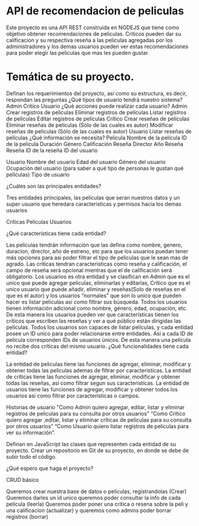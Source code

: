 # API de recomendacion de peliculas
Este proyecto es una API REST construida en NODEJS que tiene como objetivo obtener recomendaciones de peliculas.
Criticos pueden dar su calificacion y su respectiva reseña a las peliculas agregadas por los administradores y los 
demas usuarios pueden ver estas recomendaciones para poder elegir las peliculas que mas les pueden gustar.


# Temática de su proyecto.
Definan los requerimientos del proyecto, así como su estructura, es decir, respondan las preguntas
¿Qué tipos de usuario tendrá nuestro sistema?
Admin
Critico
Usuario
¿Qué acciones puede realizar cada usuario?
Admin
Crear registros de películas
Eliminar registros de películas
Listar registros de películas
Editar registros de películas
Crítico
Crear reseñas de películas
Eliminar reseñas de películas (Sólo de las cuales es autor)
Modificar reseñas de películas (Sólo de las cuales es autor)
Usuario
Listar reseñas de películas
¿Qué información se necesita?
Pelicula
Nombre de la película
ID de la película
Duración
Género
Calificación
Reseña
Director
Año
Reseña
Reseña
ID de la reseña
ID del usuario

Usuario
Nombre del usuario
Edad del usuario
Género del usuario
Ocupación del usuario (para saber a qué tipo de personas le gustan qué películas)
Tipo de usuario



¿Cuáles son las principales entidades?

Tres entidades principales, las peliculas que seran nuestros datos y un super usuario que heredara caracteristicas y permisos hacia los demas usuarios

Críticas
Películas
Usuarios

¿Qué características tiene cada entidad?

Las películas tendrán información que las defina como nombre, genero, duracion, director, año de estreno, etc para que los usuarios puedan tener más opciones para asi poder filtrar el tipo de peliculas que le sean mas de agrado. 
Las críticas tendran caracteristicas como reseña y calificación, el campo de reseña será opcional mientras que el de calificación será obligatorio. 
Los usuarios es otra entidad y se clasifican en Admin que es el unico que puede agregar peliculas, eliminarlas y editarlas, Crítico que es el unico usuario que puede añadir, eliminar y reseñas(Solo de reseñas en el que es el autor) y los usuarios “normales” que son lo unico que pueden hacer es listar peliculas asi como filtrar sus búsqueda. Todos los usuarios tienen información adicional como nombre, género, edad, ocupación, etc. De esta manera los usuarios pueden ver que características tienen los críticos que escriben las reseñas y ver a qué público están dirigidas las películas.
Todos los usuarios son capaces de listar películas, y cada entidad posee un ID unico para poder relacionarse entre entidades. Así a cada ID de película corresponden IDs de usuarios únicos. De esta manera una película no recibe dos críticas del mismo usuario.
¿Qué funcionalidades tiene cada entidad?

La entidad de peliculas tiene las funciones de agregar, eliminar, modificar y obtener todas las peliculas ademas de filtrar por caracteristicas.
La entidad de críticas tiene las funciones de agregar, eliminar, modificar y obtener todas las reseñas, asi como filtrar segun sus caracteristicas.
La entidad de usuarios tiene las funciones de agregar, modificar y obtener todos los usuarios asi como filtrar por características o campos.

Historias de usuario
"Como Admin quiero agregar, editar, listar y eliminar registros de peliculas para su consulta por otros usuarios"
“Como Crítico quiero agregar ,editar, listar y eliminar críticas de peliculas para su consulta por otros usuarios”
“Como Usuario quiero listar registros de peliculas para ver su información”.

Definan en JavaScript las clases que representen cada entidad de su proyecto.
Crear un repositorio en Git de su proyecto, en donde se debe de subir todo el código.

¿Qué espero que haga el proyecto?
 
CRUD básico

Queremos crear nuestra base de datos o peliculas, registrandolas (Crear)
Queremos darles un id unico
queremos poder consultar la info de cada pelicula (leerla)
Queremos poder poner una critica o resena sobre la peli y una calificacion (actualizar)
y queremos como admins poder borrar registros (borrar)


